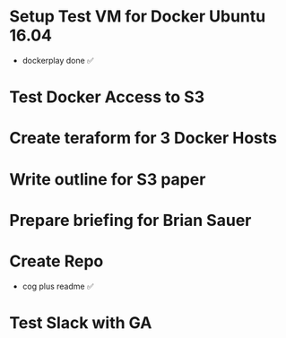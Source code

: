# Setup Test VM for Docker Ubuntu 16.04

- dockerplay done :white_check_mark:

# Test Docker Access to S3

# Create teraform for 3 Docker Hosts

# Write outline for S3 paper

# Prepare briefing for Brian Sauer

# Create Repo

- cog plus readme  :white_check_mark:

# Test Slack with GA

